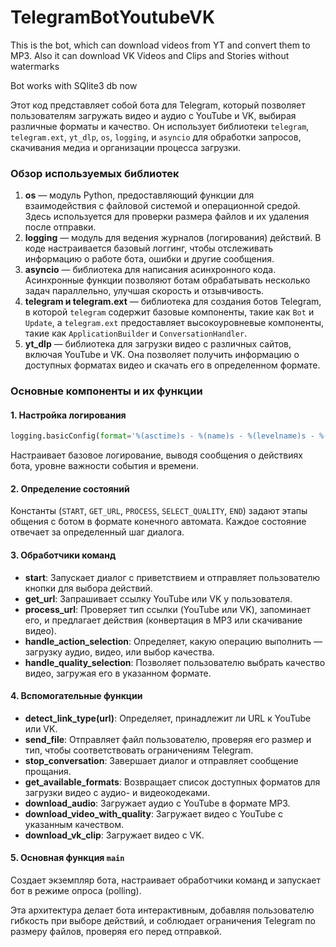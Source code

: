 # TelegramBotYoutubeVK
This is the bot, which can download videos from YT and convert them to MP3. Also it can download VK Videos and Clips and Stories without watermarks

Bot works with SQlite3 db now

Этот код представляет собой бота для Telegram, который позволяет пользователям загружать видео и аудио с YouTube и VK, выбирая различные форматы и качество. Он использует библиотеки `telegram`, `telegram.ext`, `yt_dlp`, `os`, `logging`, и `asyncio` для обработки запросов, скачивания медиа и организации процесса загрузки.

### Обзор используемых библиотек

1. **os** — модуль Python, предоставляющий функции для взаимодействия с файловой системой и операционной средой. Здесь используется для проверки размера файлов и их удаления после отправки.
2. **logging** — модуль для ведения журналов (логирования) действий. В коде настраивается базовый логгинг, чтобы отслеживать информацию о работе бота, ошибки и другие сообщения.
3. **asyncio** — библиотека для написания асинхронного кода. Асинхронные функции позволяют ботам обрабатывать несколько задач параллельно, улучшая скорость и отзывчивость.
4. **telegram и telegram.ext** — библиотека для создания ботов Telegram, в которой `telegram` содержит базовые компоненты, такие как `Bot` и `Update`, а `telegram.ext` предоставляет высокоуровневые компоненты, такие как `ApplicationBuilder` и `ConversationHandler`.
5. **yt_dlp** — библиотека для загрузки видео с различных сайтов, включая YouTube и VK. Она позволяет получить информацию о доступных форматах видео и скачать его в определенном формате.

### Основные компоненты и их функции

#### 1. Настройка логирования
```python
logging.basicConfig(format='%(asctime)s - %(name)s - %(levelname)s - %(message)s', level=logging.INFO)
```
Настраивает базовое логирование, выводя сообщения о действиях бота, уровне важности события и времени.

#### 2. Определение состояний
Константы (`START`, `GET_URL`, `PROCESS`, `SELECT_QUALITY`, `END`) задают этапы общения с ботом в формате конечного автомата. Каждое состояние отвечает за определенный шаг диалога.

#### 3. Обработчики команд
- **start**: Запускает диалог с приветствием и отправляет пользователю кнопки для выбора действий.
- **get_url**: Запрашивает ссылку YouTube или VK у пользователя.
- **process_url**: Проверяет тип ссылки (YouTube или VK), запоминает его, и предлагает действия (конвертация в MP3 или скачивание видео).
- **handle_action_selection**: Определяет, какую операцию выполнить — загрузку аудио, видео, или выбор качества.
- **handle_quality_selection**: Позволяет пользователю выбрать качество видео, загружая его в указанном формате.

#### 4. Вспомогательные функции
- **detect_link_type(url)**: Определяет, принадлежит ли URL к YouTube или VK.
- **send_file**: Отправляет файл пользователю, проверяя его размер и тип, чтобы соответствовать ограничениям Telegram.
- **stop_conversation**: Завершает диалог и отправляет сообщение прощания.
- **get_available_formats**: Возвращает список доступных форматов для загрузки видео с аудио- и видеокодеками.
- **download_audio**: Загружает аудио с YouTube в формате MP3.
- **download_video_with_quality**: Загружает видео с YouTube с указанным качеством.
- **download_vk_clip**: Загружает видео с VK.

#### 5. Основная функция `main`
Создает экземпляр бота, настраивает обработчики команд и запускает бот в режиме опроса (polling).

Эта архитектура делает бота интерактивным, добавляя пользователю гибкость при выборе действий, и соблюдает ограничения Telegram по размеру файлов, проверяя его перед отправкой.
